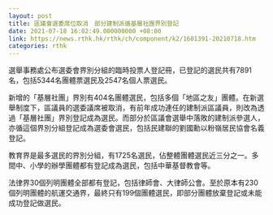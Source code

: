 ```yaml
---
layout: post
title: 區議會選委席位取消　部分建制派循基層社團界別登記
date: 2021-07-18 16:02:49.000000000 +08:00
link: https://news.rthk.hk/rthk/ch/component/k2/1601391-20210718.htm
categories: rthk
---
```


選舉事務處公布選委會界別分組的臨時投票人登記冊，已登記的選民共有7891名，包括5344名團體票選民及2547名個人票選民。

新增的「基層社團」界別有404名團體選民，包括多個「地區之友」團體。在新選舉制度下，區議員的選委議席被取消，有前年成功連任的建制派區議員，則改為透過「基層社團」界別登記成為選民。而部分於區議會選舉中落敗的建制派參選人，亦循這個界別分組登記成為選委會選民，包括民建聯的劉國勳以粉嶺居民協會名義登記。

教育界是最多選民的界別分組，有1725名選民，佔整體團體選民近三分之一。多間中、小學的辦學團體都有登記成為選民，包括中華基督教會等。

法律界30個列明團體全部都有登記，包括律師會、大律師公會。至於原本有230個列明團體的航運交通界，最終只有199個團體選民，即部分團體放棄登記或未能成功登記做選民。
